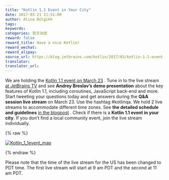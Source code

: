 ```yaml
---
title: "Kotlin 1.1 Event in Your City"
date: 2017-03-21 21:51:00
author: Alina Dolgikh
tags:
keywords:
categories: 官方动态
reward: false
reward_title: Have a nice Kotlin!
reward_wechat:
reward_alipay:
source_url: https://blog.jetbrains.com/kotlin/2017/03/kotlin-1-1-event-in-your-city-2/
translator:
translator_url:
---
```


We are holding the [Kotlin 1.1 event on March 23](https://blog.jetbrains.com/kotlin/2017/03/kotlin-1-1-event-2/#more-4726) . Tune in to the live stream [at JetBrains TV](http://jb.gg/kotlinevent1_1) and see <strong>Andrey Breslav’s demo presentation</strong> about the key features of Kotlin 1.1, including coroutines, JavaScript back-end and more.
Start tweeting your questions today and get answers during the <strong>Q&amp;A session live stream</strong> on March 23. Use the hashtag #kotlinqa.
We hold 2 live streams to accommodate different time zones. See <strong>the detailed schedule and guidelines</strong> [in the blogpost](https://blog.jetbrains.com/kotlin/2017/03/kotlin-1-1-event-2/#more-4726) .
Check if there is a <strong>Kotlin 1.1 event in your city</strong>. If you don’t find a local community event, join the live stream individually.

{% raw %}
<p><a href="http://kotlinlang.org/community/talks.html?time=kotlin"><img alt="Kotlin_1_1event_map" class="size-full wp-image-4794 aligncenter" data-recalc-dims="1" src="https://i1.wp.com/blog.jetbrains.com/kotlin/files/2017/03/Kotlin_1_1event_map.png?resize=640%2C451&amp;ssl=1"/></a></p>
{% endraw %}

Please note that the time of the live stream for the US has been changed to PDT time. The first live stream will start at 9 am PDT and the second at 11 am PDT.
